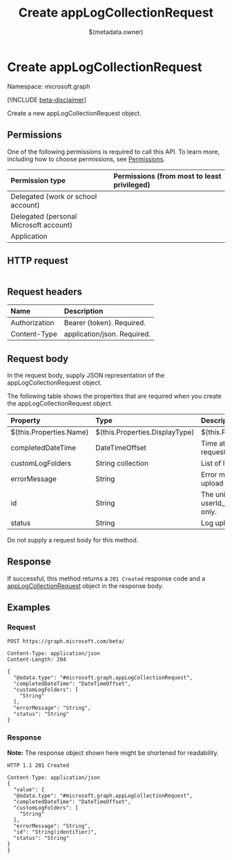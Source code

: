 ﻿---
title: "Create appLogCollectionRequest"
description: ""
localization_priority: Normal
author: "$(metadata.owner)"
ms.prod: "microsoft-identity-platform"
doc_type: "apiPageType"
---

# Create appLogCollectionRequest

Namespace: microsoft.graph

[!INCLUDE [beta-disclaimer](../../includes/beta-disclaimer.md)]

Create a new appLogCollectionRequest object.

## Permissions

One of the following permissions is required to call this API. To learn more, including how to choose permissions, see [Permissions](/graph/permissions-reference).

| Permission type                        | Permissions (from most to least privileged) |
| :------------------------------------- | :------------------------------------------ |
| Delegated (work or school account)     |                                             |
| Delegated (personal Microsoft account) |                                             |
| Application                            |                                             |

## HTTP request

<!-- {
  "blockType": "ignored"
}
-->

```http

```

## Request headers

| Name          | Description                 |
| :------------ | :-------------------------- |
| Authorization | Bearer {token}. Required.   |
| Content-Type  | application/json. Required. |

## Request body

In the request body, supply JSON representation of the appLogCollectionRequest object.

The following table shows the properties that are required when you create the appLogCollectionRequest object.

| Property                | Type                           | Description                                                         |
| :---------------------- | :----------------------------- | :------------------------------------------------------------------ |
| $(this.Properties.Name) | $(this.Properties.DisplayType) | $(this.Properties.DisplayDescription)                               |
| completedDateTime       | DateTimeOffset                 | Time at which the upload log request reached a terminal state       |
| customLogFolders        | String collection              | List of log folders.                                                |
| errorMessage            | String                         | Error message if any during the upload process                      |
| id                      | String                         | The unique Identifier. This is userId_DeviceId_AppId id. Read-only. |
| status                  | String                         | Log upload status                                                   |

Do not supply a request body for this method.

## Response

If successful, this method returns a `201 Created` response code and a [appLogCollectionRequest](../resources/appLogCollectionRequest.md) object in the response body.

## Examples

### Request

<!-- {
  "blockType": "request",
  "name": "create_applogcollectionrequest"
}
-->

```http
POST https://graph.microsoft.com/beta/

Content-Type: application/json
Content-Length: 204

{
  "@odata.type": "#microsoft.graph.appLogCollectionRequest",
  "completedDateTime": "DateTimeOffset",
  "customLogFolders": [
    "String"
  ],
  "errorMessage": "String",
  "status": "String"
}

```

### Response

**Note:** The response object shown here might be shortened for readability.

<!-- {
  "blockType": "response",
  "truncated": true,
  "@odata.type": "microsoft.management.services.api.appLogCollectionRequest"
}
-->

```http
HTTP 1.1 201 Created

Content-Type: application/json
{
  "value": {
  "@odata.type": "#microsoft.graph.appLogCollectionRequest",
  "completedDateTime": "DateTimeOffset",
  "customLogFolders": [
    "String"
  ],
  "errorMessage": "String",
  "id": "String(identifier)",
  "status": "String"
}
}

```